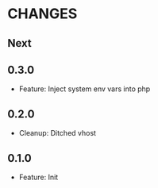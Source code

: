 # CHANGES

## Next

## 0.3.0

- Feature: Inject system env vars into php

## 0.2.0

- Cleanup: Ditched vhost

## 0.1.0

- Feature: Init
